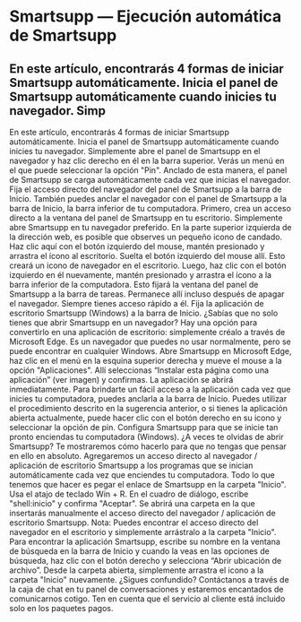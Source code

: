 # Smartsupp — Ejecución automática de Smartsupp
## En este artículo, encontrarás 4 formas de iniciar Smartsupp automáticamente. Inicia el panel de Smartsupp automáticamente cuando inicies tu navegador. Simp
En este artículo, encontrarás 4 formas de iniciar Smartsupp automáticamente.
Inicia el panel de Smartsupp automáticamente cuando inicies tu navegador.
Simplemente abre el panel de Smartsupp en el navegador y haz clic derecho en él en la barra superior. Verás un menú en el que puede seleccionar la opción "Pin". Anclado de esta manera, el panel de Smartsupp se carga automáticamente cada vez que inicias el navegador.
Fija el acceso directo del navegador del panel de Smartsupp a la barra de Inicio.
También puedes anclar el navegador con el panel de Smartsupp a la barra de Inicio, la barra inferior de tu computadora. Primero, crea un acceso directo a la ventana del panel de Smartsupp en tu escritorio. Simplemente abre Smartsupp en tu navegador preferido. En la parte superior izquierda de la dirección web, es posible que observes un pequeño icono de candado.
Haz clic aquí con el botón izquierdo del mouse, mantén presionado y arrastra el ícono al escritorio. Suelta el botón izquierdo del mouse allí. Esto creará un icono de navegador en el escritorio. Luego, haz clic con el botón izquierdo en él nuevamente, mantén presionado y arrastra el ícono a la barra inferior de la computadora. Esto fijará la ventana del panel de Smartsupp a la barra de tareas. Permanece allí incluso después de apagar el navegador. Siempre tienes acceso rápido a él.
Fija la aplicación de escritorio Smartsupp (Windows) a la barra de Inicio.
¿Sabías que no solo tienes que abrir Smartsupp en un navegador? Hay una opción para convertirlo en una aplicación de escritorio: simplemente créalo a través de Microsoft Edge. Es un navegador que puedes no usar normalmente, pero se puede encontrar en cualquier Windows. Abre Smartsupp en Microsoft Edge, haz clic en el menú en la esquina superior derecha y mueve el mouse a la opción "Aplicaciones". Allí seleccionas “Instalar esta página como una aplicación” (ver imagen) y confirmas. La aplicación se abrirá inmediatamente.
Para brindarte un fácil acceso a la aplicación cada vez que inicies tu computadora, puedes anclarla a la barra de Inicio. Puedes utilizar el procedimiento descrito en la sugerencia anterior, o si tienes la aplicación abierta actualmente, puede hacer clic con el botón derecho en su icono y seleccionar la opción de pin.
Configura Smartsupp para que se inicie tan pronto enciendas tu computadora (Windows).
¿A veces te olvidas de abrir Smartsupp? Te mostraremos cómo hacerlo para que no tengas que pensar en ello en absoluto. Agregaremos un acceso directo al navegador / aplicación de escritorio Smartsupp a los programas que se inician automáticamente cada vez que enciendes tu computadora. Todo lo que tenemos que hacer es pegar el enlace de Smartsupp en la carpeta "Inicio".
Usa el atajo de teclado Win + R.
En el cuadro de diálogo, escribe "shell:inicio" y confirma "Aceptar".
Se abrirá una carpeta en la que insertarás manualmente el acceso directo del navegador / aplicación de escritorio Smartsupp.
Nota: Puedes encontrar el acceso directo del navegador en el escritorio y simplemente arrástralo a la carpeta "Inicio". Para encontrar la aplicación Smartsupp, escribe su nombre en la ventana de búsqueda en la barra de Inicio y cuando la veas en las opciones de búsqueda, haz clic con el botón derecho y selecciona “Abrir ubicación de archivo”. Desde la carpeta abierta, simplemente arrastra el icono a la carpeta "Inicio" nuevamente.
¿Sigues confundido? Contáctanos a través de la caja de chat en tu panel de conversaciones y estaremos encantados de comunicarnos cotigo. Ten en cuenta que el servicio al cliente está incluido solo en los paquetes pagos.

